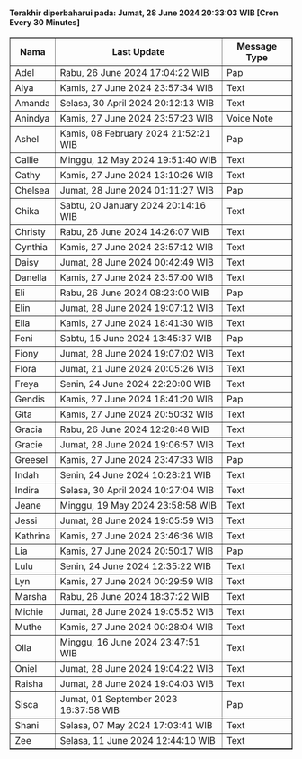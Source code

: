 #### Terakhir diperbaharui pada: Jumat, 28 June 2024 20:33:03 WIB [Cron Every 30 Minutes]

<table border='1'><tr><th>Nama</th><th>Last Update</th><th>Message Type</th></tr><tr><td>Adel</td><td>Rabu, 26 June 2024 17:04:22 WIB</td><td>Pap</td></tr><tr><td>Alya</td><td>Kamis, 27 June 2024 23:57:34 WIB</td><td>Text</td></tr><tr><td>Amanda</td><td>Selasa, 30 April 2024 20:12:13 WIB</td><td>Text</td></tr><tr><td>Anindya</td><td>Kamis, 27 June 2024 23:57:23 WIB</td><td>Voice Note</td></tr><tr><td>Ashel</td><td>Kamis, 08 February 2024 21:52:21 WIB</td><td>Pap</td></tr><tr><td>Callie</td><td>Minggu, 12 May 2024 19:51:40 WIB</td><td>Text</td></tr><tr><td>Cathy</td><td>Kamis, 27 June 2024 13:10:26 WIB</td><td>Text</td></tr><tr><td>Chelsea</td><td>Jumat, 28 June 2024 01:11:27 WIB</td><td>Pap</td></tr><tr><td>Chika</td><td>Sabtu, 20 January 2024 20:14:16 WIB</td><td>Text</td></tr><tr><td>Christy</td><td>Rabu, 26 June 2024 14:26:07 WIB</td><td>Text</td></tr><tr><td>Cynthia</td><td>Kamis, 27 June 2024 23:57:12 WIB</td><td>Text</td></tr><tr><td>Daisy</td><td>Jumat, 28 June 2024 00:42:49 WIB</td><td>Text</td></tr><tr><td>Danella</td><td>Kamis, 27 June 2024 23:57:00 WIB</td><td>Text</td></tr><tr><td>Eli</td><td>Rabu, 26 June 2024 08:23:00 WIB</td><td>Pap</td></tr><tr><td>Elin</td><td>Jumat, 28 June 2024 19:07:12 WIB</td><td>Text</td></tr><tr><td>Ella</td><td>Kamis, 27 June 2024 18:41:30 WIB</td><td>Text</td></tr><tr><td>Feni</td><td>Sabtu, 15 June 2024 13:45:37 WIB</td><td>Pap</td></tr><tr><td>Fiony</td><td>Jumat, 28 June 2024 19:07:02 WIB</td><td>Text</td></tr><tr><td>Flora</td><td>Jumat, 21 June 2024 20:05:26 WIB</td><td>Text</td></tr><tr><td>Freya</td><td>Senin, 24 June 2024 22:20:00 WIB</td><td>Text</td></tr><tr><td>Gendis</td><td>Kamis, 27 June 2024 18:41:20 WIB</td><td>Pap</td></tr><tr><td>Gita</td><td>Kamis, 27 June 2024 20:50:32 WIB</td><td>Text</td></tr><tr><td>Gracia</td><td>Rabu, 26 June 2024 12:28:48 WIB</td><td>Text</td></tr><tr><td>Gracie</td><td>Jumat, 28 June 2024 19:06:57 WIB</td><td>Text</td></tr><tr><td>Greesel</td><td>Kamis, 27 June 2024 23:47:33 WIB</td><td>Pap</td></tr><tr><td>Indah</td><td>Senin, 24 June 2024 10:28:21 WIB</td><td>Text</td></tr><tr><td>Indira</td><td>Selasa, 30 April 2024 10:27:04 WIB</td><td>Text</td></tr><tr><td>Jeane</td><td>Minggu, 19 May 2024 23:58:58 WIB</td><td>Text</td></tr><tr><td>Jessi</td><td>Jumat, 28 June 2024 19:05:59 WIB</td><td>Text</td></tr><tr><td>Kathrina</td><td>Kamis, 27 June 2024 23:46:36 WIB</td><td>Text</td></tr><tr><td>Lia</td><td>Kamis, 27 June 2024 20:50:17 WIB</td><td>Pap</td></tr><tr><td>Lulu</td><td>Senin, 24 June 2024 12:35:22 WIB</td><td>Text</td></tr><tr><td>Lyn</td><td>Kamis, 27 June 2024 00:29:59 WIB</td><td>Text</td></tr><tr><td>Marsha</td><td>Rabu, 26 June 2024 18:37:22 WIB</td><td>Text</td></tr><tr><td>Michie</td><td>Jumat, 28 June 2024 19:05:52 WIB</td><td>Text</td></tr><tr><td>Muthe</td><td>Kamis, 27 June 2024 00:28:04 WIB</td><td>Text</td></tr><tr><td>Olla</td><td>Minggu, 16 June 2024 23:47:51 WIB</td><td>Text</td></tr><tr><td>Oniel</td><td>Jumat, 28 June 2024 19:04:22 WIB</td><td>Text</td></tr><tr><td>Raisha</td><td>Jumat, 28 June 2024 19:04:03 WIB</td><td>Text</td></tr><tr><td>Sisca</td><td>Jumat, 01 September 2023 16:37:58 WIB</td><td>Pap</td></tr><tr><td>Shani</td><td>Selasa, 07 May 2024 17:03:41 WIB</td><td>Text</td></tr><tr><td>Zee</td><td>Selasa, 11 June 2024 12:44:10 WIB</td><td>Text</td></tr></table>